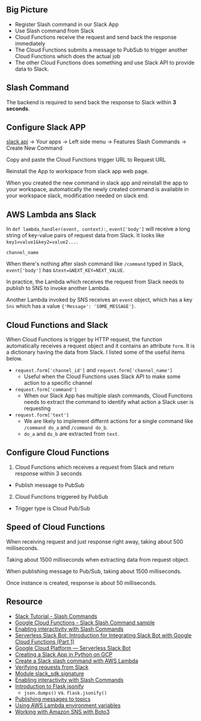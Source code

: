 
## Big Picture

- Register Slash command in our Slack App
- Use Slash command from Slack
- Cloud Functions receive the request and send back the response immediately
- The Cloud Functions submits a message to PubSub to trigger another Cloud Functions which does the actual job
- The other Cloud Functions does something and use Slack API to provide data to Slack.

## Slash Command

The backend is required to send back the response to Slack within **3 seconds**.

## Configure Slack APP

[slack api](https://api.slack.com/) &rarr; Your apps &rarr; Left side menu &rarr; Features Slash Commands &rarr; Create New Command

Copy and paste the Cloud Functions trigger URL to Request URL

Reinstall the App to workspace from slack app web page.

When you created the new command in slack app and reinstall the app to your workspace, automatically the newly created command is available in your workspace slack, modification needed on slack end.

## AWS Lambda ans Slack

In `def lambda_handler(event, context):`, `event['body']` will receive a long string of key-value pairs of request data from Slack. It looks like `key1=value1&key2=value2...`.

`channel_name`

When there's nothing after slash command like `/command` typed in Slack, `event['body']` has `&text=&NEXT_KEY=NEXT_VALUE`.

In practice, the Lambda which receives the request from Slack needs to publish to SNS to invoke another Lambda.

Another Lambda invoked by SNS receives an `event` object, which has a key `Sns` which has a value `{'Message': 'SOME_MESSAGE'}`.

## Cloud Functions and Slack

When Cloud Functions is trigger by HTTP request, the function automatically receives a request object and it contains an attribute `form`. It is a dictionary having the data from Slack. I listed some of the useful items below.

- `request.form['channel_id']` and `request.form['channel_name']`
  - Useful when the Cloud Functions uses Slack API to make some action to a specific channel
- `request.form['command']`
  - When our Slack App has multiple slash commands, Cloud Functions needs to extract the command to identify what action a Slack user is requesting
- `request.form['text']`
  - We are likely to implement differnt actions for a single command like `/command do_a` and `/command do_b`.
  - `do_a` and `do_b` are extracted from `text`.

## Configure Cloud Functions

1. Cloud Functions which receives a request from Slack and return response within 3 seconds
  - Publish message to PubSub
2. Cloud Functions triggered by PubSub
  - Trigger type is Cloud Pub/Sub 

## Speed of Cloud Functions

When receiving request and just response right away, taking about 500 milliseconds.

Taking about 1500 milliseconds when extracting data from request object.

When publishing message to Pub/Sub, taking about 1500 milliseconds.

Once instance is created, response is about 50 milliseconds.

## Resource

- [Slack Tutorial - Slash Commands](https://cloud.google.com/functions/docs/tutorials/slack)
- [Google Cloud Functions - Slack Slash Command sample](https://github.com/GoogleCloudPlatform/python-docs-samples/tree/main/functions/slack)
- [Enabling interactivity with Slash Commands](https://api.slack.com/interactivity/slash-commands)
- [Serverless Slack Bot: Introduction for Integrating Slack Bot with Google Cloud Functions (Part 1)](https://medium.com/@chamal.gomes/serverless-slack-bot-introduction-for-integrating-slack-bot-with-google-cloud-functions-part-1-5a7b808a6d49)
- [Google Cloud Platform — Serverless Slack Bot](https://servian.dev/google-cloud-platform-serverless-slack-bot-c3b3d1c43330)
- [Creating a Slack App in Python on GCP](https://lethain.com/creating-slack-app-python/)
- [Create a Slack slash command with AWS Lambda](https://medium.com/@cu_tech/create-a-slack-slash-command-with-aws-lambda-83fb172f9a74)
- [Verifying requests from Slack](https://api.slack.com/authentication/verifying-requests-from-slack)
- [Module slack_sdk.signature](https://slack.dev/python-slack-sdk/api-docs/slack_sdk/signature/index.html)
- [Enabling interactivity with Slash Commands](https://api.slack.com/interactivity/slash-commands#responding_basic_receipt)
- [Introduction to Flask jsonify](https://www.educba.com/flask-jsonify/)
  - `json.dumps()` vs. `flask.jsonify()`
- [Publishing messages to topics](https://cloud.google.com/pubsub/docs/publisher)
- [Using AWS Lambda environment variables](https://docs.aws.amazon.com/lambda/latest/dg/configuration-envvars.html)
- [Working with Amazon SNS with Boto3](https://towardsdatascience.com/working-with-amazon-sns-with-boto3-7acb1347622d)
